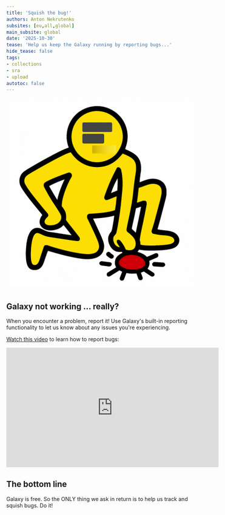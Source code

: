 ```yaml
---
title: 'Squish the bug!'
authors: Anton Nekrutenko 
subsites: [eu,all,global]
main_subsite: global
date: '2025-10-30'
tease: 'Help us keep the Galaxy running by reporting bugs...'
hide_tease: false
tags:
- collections
- sra
- upload
autotoc: false
---
```


![](squish-it.png)

## Galaxy not working ... really?

When you encounter a problem, report it! Use Galaxy's built-in reporting functionality to let us know about any issues you're experiencing.

[Watch this video](https://youtu.be/rId4s3v57z4?si=t1KdxTNQvP-2b6QS) to learn how to report bugs:

<iframe width="560" height="315" src="https://www.youtube.com/embed/rId4s3v57z4?si=xgJZcRjrjbHPPJ3J" title="YouTube video player" frameborder="0" allow="accelerometer; autoplay; clipboard-write; encrypted-media; gyroscope; picture-in-picture; web-share" referrerpolicy="strict-origin-when-cross-origin" allowfullscreen></iframe>

## The bottom line

Galaxy is free. So the ONLY thing we ask in return is to help us track and squish bugs. Do it!
